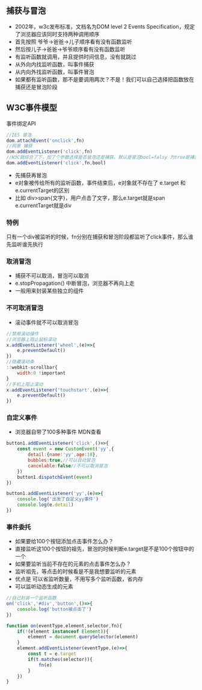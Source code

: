 ## 捕获与冒泡
* 2002年，w3c发布标准，文档名为DOM level 2 Events Specification，规定了浏览器应该同时支持两种调用顺序
* 首先按照 爷爷->爸爸->儿子顺序看有没有函数监听
* 然后按儿子->爸爸->爷爷顺序看有没有函数监听
* 有监听函数就调用，并且提供时间信息，没有就跳过
* 从外向内找监听函数，叫事件捕获
* 从内向外找监听函数，叫事件冒泡
* 如果都有监听函数，那不是要调用两次？不是！我们可以自己选择把函数放在捕获还是冒泡阶段

## W3C事件模型
事件绑定API
```javascript
//IE5 冒泡
dom.attachEvent('onclick',fn)
//网景 捕获
dom.addEventListener('click',fn)
//W3C就综合了下，加了个参数选择是否冒泡还是捕获。默认是冒泡bool=falsy 为true是捕获触发
dom.addEventListener('click',fn,bool)
```
* 先捕获再冒泡
* e对象被传给所有的监听函数，事件结束后，e对象就不存在了
e.target 和e.currentTarget的区别
* 比如 div>span{文字}，用户点击了文字，那么e.target就是span e.currentTarget就是div

### 特例
只有一个div被监听的时候，fn分别在捕获和冒泡阶段都监听了click事件，那么谁先监听谁先执行

### 取消冒泡
* 捕获不可以取消，冒泡可以取消
* e.stopPropagation() 中断冒泡，浏览器不再向上走
* 一般用来封装某些独立的组件

### 不可取消冒泡
* 滚动事件就不可以取消冒泡
```javascript
//禁用滚动操作
//浏览器上阻止鼠标滚动
x.addEventListener('wheel',(e)=>{
    e.preventDefault()
})
//隐藏滚动条
::webkit-scrollbar{
    width:0 !important
}
//手机上阻止滚动
x.addEventListener('touchstart',(e)=>{
    e.preventDefault()
})
```
### 自定义事件
* 浏览器自带了100多种事件 MDN查看
```javascript
button1.addEventListener('click',()=>{
    const event = new CustomEvent('yy',{
        detail:{name:'yy',age:18},
        bubbles:true,//可以自动冒泡
        cancelable:false//不可以取消冒泡
    })
    button1.dispatchEvent(event)
})

button1.addEventListener('yy',(e)=>{
    console.log('出发了自定义yy事件')
    console.log(e.detail)
})
```

### 事件委托
* 如果要给100个按钮添加点击事件怎么办？
* 直接监听这100个按钮的祖先，冒泡的时候判断e.target是不是100个按钮中的一个 
* 如果要监听当前不存在的元素的点击事件怎么办？
* 监听祖先，等点击的时候看是不是我想要监听的元素
* 优点是 可以省监听数量，不用写多个监听函数，省内存
* 可以监听动态生成的元素
```javascript
//自己封装一个监听函数
on('click','#div','button',()=>{
    console.log('button被点击了')
})

function on(eventType,element,selector,fn){
    if(!(element instanceof Element)){
        element = document.querySelector(element)
    }
    element.addEventListener(eventType,(e)=>{
        const t = e.target
        if(t.matches(selector)){
            fn(e)
        }
    })
}
```